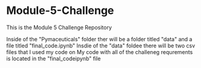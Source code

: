 # Module-5-Challenge
This is the Module 5 Challenge Repository 

Inside of the "Pymaceuticals" folder ther will be a folder titled "data" and a file titled "final_code.ipynb"
Insdie of the "data" foldee there will be two csv files that I used my code on
My code with all of the challeneg requrements is located in the "final_codeipynb" file
